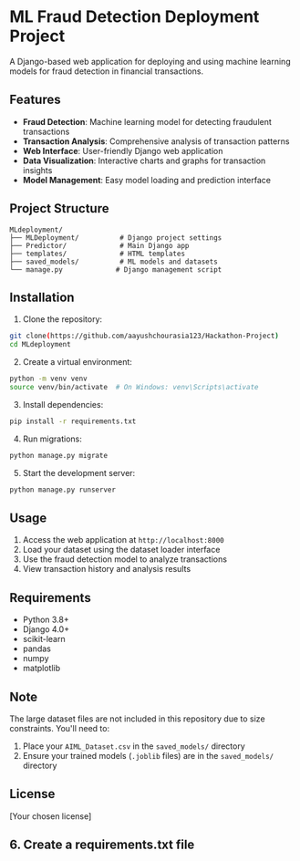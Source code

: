 # ML Fraud Detection Deployment Project

A Django-based web application for deploying and using machine learning models for fraud detection in financial transactions.

## Features

- **Fraud Detection**: Machine learning model for detecting fraudulent transactions
- **Transaction Analysis**: Comprehensive analysis of transaction patterns
- **Web Interface**: User-friendly Django web application
- **Data Visualization**: Interactive charts and graphs for transaction insights
- **Model Management**: Easy model loading and prediction interface

## Project Structure

```
MLdeployment/
├── MLDeployment/          # Django project settings
├── Predictor/             # Main Django app
├── templates/             # HTML templates
├── saved_models/          # ML models and datasets
└── manage.py             # Django management script
```

## Installation

1. Clone the repository:
```bash
git clone(https://github.com/aayushchourasia123/Hackathon-Project)
cd MLdeployment
```

2. Create a virtual environment:
```bash
python -m venv venv
source venv/bin/activate  # On Windows: venv\Scripts\activate
```

3. Install dependencies:
```bash
pip install -r requirements.txt
```

4. Run migrations:
```bash
python manage.py migrate
```

5. Start the development server:
```bash
python manage.py runserver
```

## Usage

1. Access the web application at `http://localhost:8000`
2. Load your dataset using the dataset loader interface
3. Use the fraud detection model to analyze transactions
4. View transaction history and analysis results

## Requirements

- Python 3.8+
- Django 4.0+
- scikit-learn
- pandas
- numpy
- matplotlib

## Note

The large dataset files are not included in this repository due to size constraints. You'll need to:
1. Place your `AIML_Dataset.csv` in the `saved_models/` directory
2. Ensure your trained models (`.joblib` files) are in the `saved_models/` directory

## License

[Your chosen license]

## 6. Create a requirements.txt file

```
